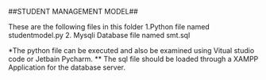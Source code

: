 ##STUDENT MANAGEMENT MODEL##

These are the following files in this folder
1.Python file named studentmodel.py
2. Mysqli Database file named smt.sql

*The python file can be executed and also be 
examined using Vitual studio code or 
Jetbain Pycharm.
** The sql file should be loaded through a XAMPP
Application for the database server.


